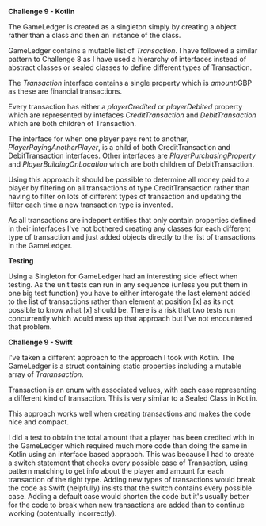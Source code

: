 **Challenge 9 - Kotlin**

The GameLedger is created as a singleton simply by creating a object rather than a class and then an instance of the class.

GameLedger contains a mutable list of _Transaction_. 
I have followed a similar pattern to Challenge 8 as I have used a hierarchy of interfaces instead of abstract classes or sealed classes to define different types of Transaction.

The _Transaction_ interface contains a single property which is _amount_:GBP as these are financial transactions. 

Every transaction has either a _playerCredited_ or _playerDebited_ property which are represented by intefaces _CreditTransaction_ and _DebitTransaction_ which are both children of Transaction. 

The interface for when one player pays rent to another, _PlayerPayingAnotherPlayer_, is a child of both CreditTransaction and DebitTransaction interfaces.
Other interfaces are _PlayerPurchasingProperty_ and _PlayerBuildingOnLocation_ which are both children of DebitTransaction.

Using this approach it should be possible to determine all money paid to a player by filtering on all transactions of type CreditTransaction rather than having to filter on lots of different types of transaction and updating the filter each time a new transaction type is invented.

As all transactions are indepent entities that only contain properties defined in their interfaces I've not bothered creating any classes for each different type of transaction and just added objects directly to the list of transactions in the GameLedger.

**Testing**

Using a Singleton for GameLedger had an interesting side effect when testing. As the unit tests can run in any sequence (unless you put them in one big test function) you have to either interogate the last element added to the list of transactions rather than element at position [x] as its not possible to know what [x] should be. There is a risk that two tests run concurrently which would mess up that approach but I've not encountered that problem. 

**Challenge 9 - Swift**

I've taken a different approach to the approach I took with Kotlin. The GameLedger is a struct containing static properties including a mutable array of _Traransaction_.

Transaction is an enum with associated values, with each case representing a different kind of transaction. This is very similar to a Sealed Class in Kotlin.

This approach works well when creating transactions and makes the code nice and compact.
 
I did a test to obtain the total amount that a player has been credited with in the GameLedger which required much more code than doing the same in Kotlin using an interface based appraoch. This was because I had to create a switch statement that checks every possible case of Transaction, using pattern matching to get info about the player and amount for each transaction of the right type. Adding new types of transactions would break the code as Swift (helpfully) insists that the switch contains every possible case. Adding a default case would shorten the code but it's usually better for the code to break when new transactions are added than to continue working (potentually incorrectly).
